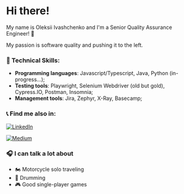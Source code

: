 # Hi there! 
My name is Oleksii Ivashchenko and I'm a Senior Quality Assurance Engineer! :wave:

My passion is software quality and pushing it to the left.

### :wrench:  Technical Skills:

- **Programming languages**: Javascript/Typescript, Java, Python (in-progress...);
- **Testing tools**: Playwright, Selenium Webdriver (old but gold), Cypress.IO, Postman, Insomnia;
- **Management tools**: Jira, Zephyr, X-Ray, Basecamp;

### :telephone_receiver: Find me also in:

[![LinkedIn](https://img.shields.io/badge/LinkedIn-blue?style=flat-square&logo=linkedin&labelColor=blue)](https://www.linkedin.com/in/oivashchenko/)

[![Medium](https://img.shields.io/badge/Medium-black?style=flat-square&logo=medium&labelColor=black)](https://medium.com/@oleksii.qa)

### :headphones: I can talk a lot about

- :motorcycle: Motorcycle solo traveling
- :musical_keyboard: Drumming
- :video_game: Good single-player games
